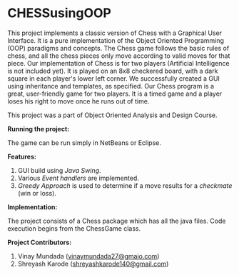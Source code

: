# CHESSusingOOP
This project implements a classic version of Chess with a Graphical User Interface. It is a pure implementation of the Object Oriented Programming (OOP) paradigms and concepts. The Chess game follows the basic rules of chess, and all the chess pieces only move according to valid moves for that piece. Our implementation of Chess is for two players (Artificial Intelligence is not included yet). It is played on an 8x8 checkered board, with a dark square in each player's lower left corner. We successfully created a GUI using inheritance and templates, as specified. Our Chess program is a great, user-friendly game for two players. It is a timed game and a player loses his right to move once he runs out of time.

This project was a part of Object Oriented Analysis and Design Course.

**Running the project:**

The game can be run simply in NetBeans or Eclipse.

**Features:**

1. GUI build using _Java Swing_.
2. Various _Event handlers_ are implemented.
3. _Greedy Approach_ is used to determine if a move results for a _checkmate_ (win or loss).

**Implementation:**

The project consists of a Chess package which has all the java files. Code execution begins from the ChessGame class. 


**Project Contributors:**

1. Vinay Mundada (vinaymundada27@gmaio.com)
2. Shreyash Karode (shreyashkarode140@gmail.com)
